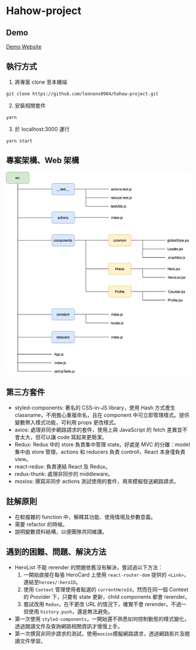 # Hahow-project


## Demo
[Demo Website](https://lennonx0904.github.io/hahow-project/#/)

## 執行方式
1. 將專案 clone 至本機端
```
git clone https://github.com/lennonx0904/hahow-project.git
```
2. 安裝相關套件
```
yarn
```
3. 於 localhost:3000 運行
```
yarn start
```

## 專案架構、Web 架構
![image](https://github.com/lennonx0904/hahow-project/blob/master/image/project-structure.png?raw=true)

## 第三方套件
* styled-components:
著名的 CSS-in-JS library，使用 Hash 方式產生 classname，不用擔心重複命名，且在 component 中可立即管理樣式。提供變數帶入樣式功能，可利用 props 更改樣式。
* axios:
處理非同步網路請求的套件，使用上與 JavaScript 的 fetch 差異並不會太大，但可以讓 code 寫起來更簡潔。
* Redux:
Redux 中的 store 負責集中管理 state。好處是 MVC 的分離：model 集中由 store 管理，actions 和 reducers 負責 controll，React 本身僅負責 view。
* react-redux:
負責連結 React 及 Redux。
* redux-thunk:
處理非同步的 middleware。
* moxios:
撰寫非同步 actions 測試使用的套件，用來模擬發送網路請求。

## 註解原則
* 在較複雜的 function 中，解釋其功能、使用情境及參數意義。
* 需要 refactor 的時候。
* 說明變數資料結構，以便團隊共同維護。

## 遇到的困難、問題、解決方法
* HeroList 不能 rerender 的問題依舊沒有解決，嘗試過以下方法：
    1. 一開始直接在每張 HeroCard 上使用 `react-router-dom` 提供的 `<Link>`，連結至`heroes/:heroID`。
    2. 使用 `Context` 管理使用者點選的 `currentHeroId`，然而在同一個 Context 的 Provider 下，只要有 state 更新，child components 都會 rerender。
    3. 嘗試改用 `Redux`，在不更改 URL 的情況下，確實不會 rerender。不過一但使用 `history.push`，還是無法避免。 
* 第一次使用 `styled-components`，一開始還不熟悉如何控制動態的樣式變化，透過閱讀文件及查詢網路相關資訊才慢慢上手。
* 第一次撰寫非同步請求的測試，使用`moxios`模擬網路請求，透過網路影片及閱讀文件學習。
